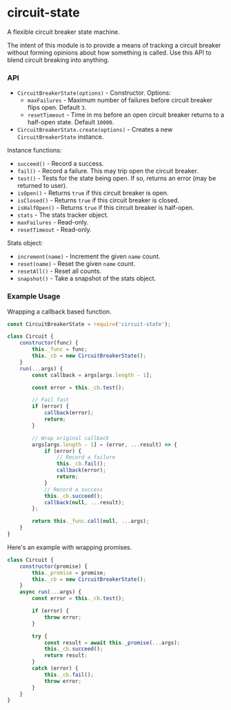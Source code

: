 
# circuit-state

A flexible circuit breaker state machine.

The intent of this module is to provide a means of tracking a circuit breaker without forming opinions about how something is called. Use this API to blend circuit breaking into anything.

### API

- `CircuitBreakerState(options)` - Constructor. Options:
    - `maxFailures` - Maximum number of failures before circuit breaker flips open. Default `3`.
    - `resetTimeout` - Time in ms before an open circuit breaker returns to a half-open state. Default `10000`.
- `CircuitBreakerState.create(options)` - Creates a new `CircuitBreakerState` instance.

Instance functions:

- `succeed()` - Record a success.
- `fail()` - Record a failure. This may trip open the circuit breaker.
- `test()` - Tests for the state being open. If so, returns an error (may be returned to user).
- `isOpen()` - Returns `true` if this circuit breaker is open.
- `isClosed()` - Returns `true` if this circuit breaker is closed.
- `isHalfOpen()` - Returns `true` if this circuit breaker is half-open.
- `stats` - The stats tracker object.
- `maxFailures` - Read-only.
- `resetTimeout` - Read-only.

Stats object:

- `increment(name)` - Increment the given `name` count.
- `reset(name)` - Reset the given `name` count.
- `resetAll()` - Reset all counts.
- `snapshot()` - Take a snapshot of the stats object.


### Example Usage

Wrapping a callback based function.

```javascript
const CircuitBreakerState = require('circuit-state');

class Circuit {
    constructor(func) {
        this._func = func;
        this._cb = new CircuitBreakerState();
    }
    run(...args) {
        const callback = args[args.length - 1];

        const error = this._cb.test();

        // Fail fast
        if (error) {
            callback(error);
            return;
        }

        // Wrap original callback
        args[args.length - 1] = (error, ...result) => {
            if (error) {
                // Record a failure
                this._cb.fail();
                callback(error);
                return;
            }
            // Record a success
            this._cb.succeed();
            callback(null, ...result);
        };

        return this._func.call(null, ...args);
    }
}
```

Here's an example with wrapping promises.

```javascript
class Circuit {
    constructor(promise) {
        this._promise = promise;
        this._cb = new CircuitBreakerState();
    }
    async run(...args) {
        const error = this._cb.test();

        if (error) {
            throw error;
        }

        try {
            const result = await this._promise(...args);
            this._cb.succeed();
            return result;
        }
        catch (error) {
            this._cb.fail();
            throw error;
        }
    }
}
```